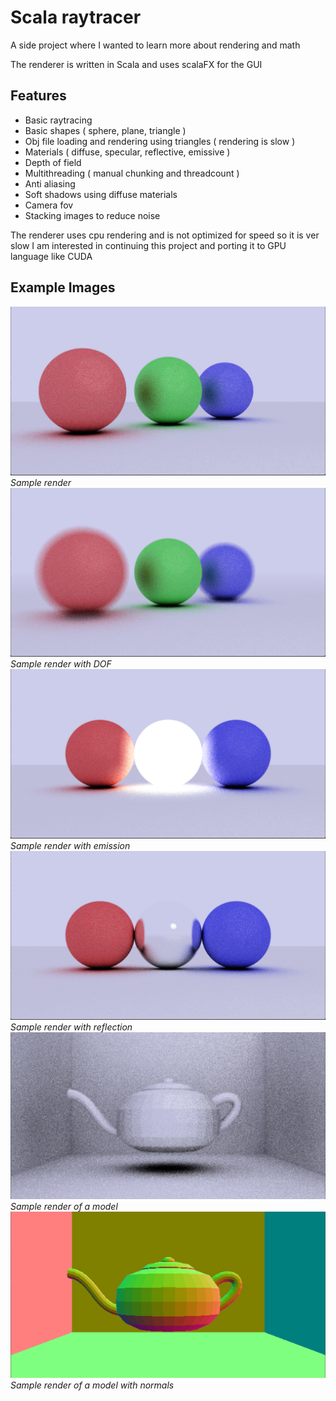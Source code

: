 # Scala raytracer

A side project where I wanted to learn more about rendering and math

The renderer is written in Scala and uses scalaFX for the GUI

## Features

- Basic raytracing
- Basic shapes ( sphere, plane, triangle )
- Obj file loading and rendering using triangles ( rendering is slow )
- Materials ( diffuse, specular, reflective, emissive )
- Depth of field
- Multithreading ( manual chunking and threadcount )
- Anti aliasing
- Soft shadows using diffuse materials
- Camera fov
- Stacking images to reduce noise

The renderer uses cpu rendering and is not optimized for speed so it is ver slow
I am interested in continuing this project and porting it to GPU language like CUDA

## Example Images

![Example render](media/no_dof.png)
*Sample render*
![Example render with depth of field](media/dof.png)
*Sample render with DOF* 
![Example render with emission](media/emission.png)
*Sample render with emission*
![Example render with reflection](media/reflection.png)
*Sample render with reflection*
![Example model render](media/teapan.png)
*Sample render of a model*
![Example model render normals](media/teapan_normal.png)
*Sample render of a model with normals*
